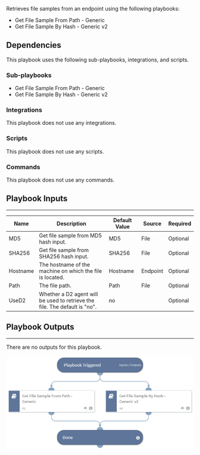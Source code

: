 Retrieves file samples from an endpoint using the following playbooks:
- Get File Sample From Path - Generic
- Get File Sample By Hash - Generic v2

## Dependencies
This playbook uses the following sub-playbooks, integrations, and scripts.

### Sub-playbooks
* Get File Sample From Path - Generic
* Get File Sample By Hash - Generic v2

### Integrations
This playbook does not use any integrations.

### Scripts
This playbook does not use any scripts.

### Commands
This playbook does not use any commands.

## Playbook Inputs
---

| **Name** | **Description** | **Default Value** | **Source** | **Required** |
| --- | --- | --- | --- | --- |
| MD5 | Get file sample from MD5 hash input. | MD5 | File | Optional |
| SHA256 | Get file sample from SHA256 hash input. | SHA256 | File | Optional |
| Hostname | The hostname of the machine on which the file is located. | Hostname | Endpoint | Optional |
| Path | The file path. | Path | File | Optional |
| UseD2 | Whether a D2 agent will be used to retrieve the file. The default is "no". | no |  | Optional |

## Playbook Outputs
---
There are no outputs for this playbook.

![Retrieve_File_from_Endpoint_Generic](https://github.com/ElazarK/content-docs/blob/master/images/playbooks/Retrieve_File_from_Endpoint_Generic.png)
